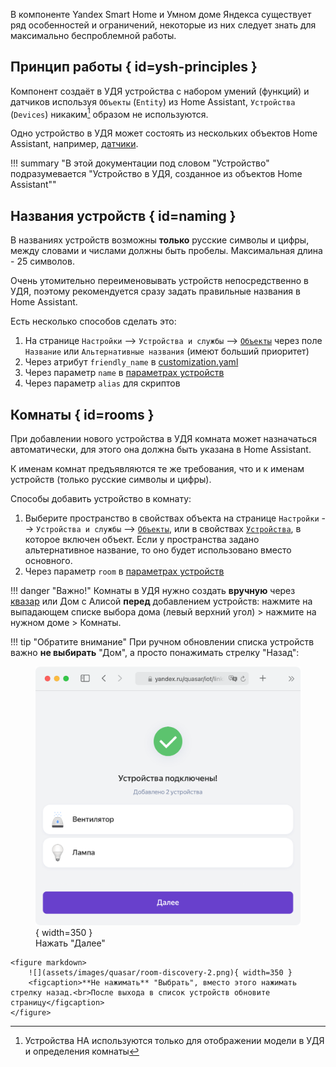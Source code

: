 В компоненте Yandex Smart Home и Умном доме Яндекса существует ряд особенностей и ограничений, 
некоторые из них следует знать для максимально беспроблемной работы. 

## Принцип работы { id=ysh-principles }
Компонент создаёт в УДЯ устройства с набором умений (функций) и датчиков используя `Объекты` (`Entity`) из Home Assistant, 
`Устройства` (`Devices`) никаким[^1] образом не используются.
[^1]: Устройства HA используются только для отображении модели в УДЯ и определения комнаты

Одно устройство в УДЯ может состоять из нескольких объектов Home Assistant, например, [датчики](devices/sensor.md).

!!! summary "В этой документации под словом "Устройство" подразумевается "Устройство в УДЯ, созданное из объектов Home Assistant""

## Названия устройств { id=naming }
В названиях устройств возможны **только** русские символы и цифры, между словами и числами должны быть пробелы. Максимальная длина - 25 символов.

Очень утомительно переименовывать устройств непосредственно в УДЯ, поэтому рекомендуется сразу задать правильные названия в Home Assistant. 

Есть несколько способов сделать это:

1. На странице `Настройки` --> `Устройства и службы` --> [`Объекты`](https://my.home-assistant.io/redirect/entities/) через поле `Название` или `Альтернативные названия` (имеют больший приоритет)
2. Через атрибут `friendly_name` в [customization.yaml](https://www.home-assistant.io/docs/configuration/customizing-devices/)
3. Через параметр `name` в [параметрах устройств](config/entity.md)
4. Через параметр `alias` для скриптов

## Комнаты { id=rooms }
При добавлении нового устройства в УДЯ комната может назначаться автоматически, для этого она должна быть указана в Home Assistant. 

К именам комнат предъявляются те же требования, что и к именам устройств (только русские символы и цифры). 

Способы добавить устройство в комнату:

1. Выберите пространство в свойствах объекта на cтранице `Настройки` --> `Устройства и службы` --> [`Объекты`](https://my.home-assistant.io/redirect/entities/),
    или в свойствах [`Устройства`](https://my.home-assistant.io/redirect/devices/), в которое включен объект. 
    Если у пространства задано альтернативное название, то оно будет использовано вместо основного. 
2. Через параметр `room` в [параметрах устройств](config/entity.md)

!!! danger "Важно!"
    Комнаты в УДЯ нужно создать **вручную** через [квазар](quasar.md) или Дом с Алисой **перед** добавлением устройств: 
    нажмите на выпадающем списке выбора дома (левый верхний угол) > нажмите на нужном доме > Комнаты.

!!! tip "Обратите внимание"
    При ручном обновлении списка устройств важно **не выбирать** "Дом", а просто понажимать стрелку "Назад":
    <figure markdown>
        ![](assets/images/quasar/room-discovery-1.png){ width=350 }
        <figcaption>Нажать "Далее"</figcaption>
    </figure>

    <figure markdown>
        ![](assets/images/quasar/room-discovery-2.png){ width=350 }
        <figcaption>**Не нажимать** "Выбрать", вместо этого нажимать стрелку назад.<br>После выхода в список устройств обновите страницу</figcaption>
    </figure>
